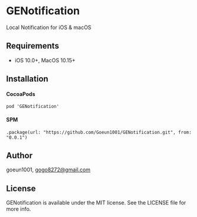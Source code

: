 # GENotification

Local Notification for iOS & macOS



## Requirements

- iOS 10.0+, MacOS 10.15+



## Installation

#### CocoaPods

```
pod 'GENotification'
```

#### SPM

```
.package(url: "https://github.com/Goeun1001/GENotification.git", from: "0.0.1")
```



## Author

goeun1001, [gogo8272@gmail.com](mailto:gogo8272@gmail.com)



## License

GENotification is available under the MIT license. See the LICENSE file for more info.
